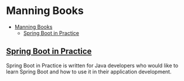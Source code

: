# Manning Books

- [Manning Books](#manning-books)
  - [Spring Boot in Practice](#spring-boot-in-practice)

## [Spring Boot in Practice](./SpringBootInPractice/README.md)
Spring Boot in Practice is written for Java developers who would like to learn Spring Boot and how to use it in their application development.
